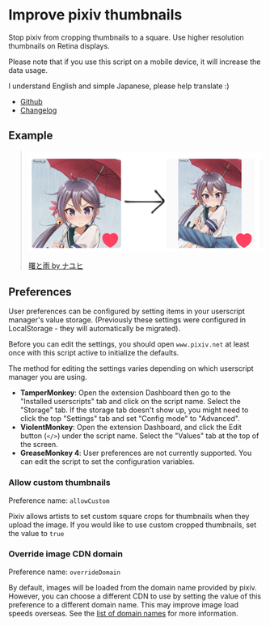 # Improve pixiv thumbnails

Stop pixiv from cropping thumbnails to a square. Use higher resolution thumbnails on Retina displays.

Please note that if you use this script on a mobile device, it will increase the data usage.

I understand English and simple Japanese, please help translate :)

* [Github](https://github.com/kepstin/Fix-pixiv-thumbnails)
* [Changelog](https://github.com/kepstin/Fix-pixiv-thumbnails/releases)

## Example

> [![曙と雨 by ナユヒ](https://github.com/kepstin/Fix-pixiv-thumbnails/raw/master/pixiv-58811811-before-after.png)](https://www.pixiv.net/member_illust.php?mode=medium&illust_id=58811811)
>
> [曙と雨 by ナユヒ](https://www.pixiv.net/member_illust.php?mode=medium&illust_id=58811811)

## Preferences

User preferences can be configured by setting items in your userscript manager's value storage. (Previously these settings were configured in LocalStorage - they will automatically be migrated).

Before you can edit the settings, you should open `www.pixiv.net` at least once with this script active to initialize the defaults.

The method for editing the settings varies depending on which userscript manager you are using.

* **TamperMonkey**: Open the extension Dashboard then go to the "Installed userscripts" tab and click on the script name. Select the "Storage" tab. If the storage tab doesn't show up, you might need to click the top "Settings" tab and set "Config mode" to "Advanced".
* **ViolentMonkey**: Open the extension Dashboard, and click the Edit button (`</>`) under the script name. Select the "Values" tab at the top of the screen.
* **GreaseMonkey 4**: User preferences are not currently supported. You can edit the script to set the configuration variables.

### Allow custom thumbnails

Preference name: `allowCustom`

Pixiv allows artists to set custom square crops for thumbnails when they upload the image. If you would like to use custom cropped thumbnails, set the value to `true`

### Override image CDN domain

Preference name: `overrideDomain`

By default, images will be loaded from the domain name provided by pixiv. However, you can choose a different CDN to use by setting the value of this preference to a different domain name. This may improve image load speeds overseas. See the [list of domain names](https://github.com/kepstin/Fix-pixiv-thumbnails/blob/master/thumbnail_urls.md#domain-names) for more information.
